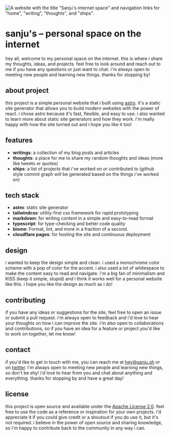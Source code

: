 ![ A website with the title "Sanju's internet space" and navigation  links for "home", "writing", "thoughts", and "ships".](https://sanju.sh/public/images/cover.png)

# sanju's – personal space on the internet
hey all, welcome to my personal space on the internet. this is where i share my thoughts, ideas, and projects. feel free to look around and reach out to me if you have any questions or just want to chat. i'm always open to meeting new people and learning new things. thanks for stopping by! 

## about project
this project is a simple personal website that i built using [astro](https://astro.build/). it's a static site generator that allows you to build modern websites with the power of react. i chose astro because it's fast, flexible, and easy to use. i also wanted to learn more about static site generators and how they work. i'm really happy with how the site turned out and i hope you like it too!

## features
- **writings**: a collection of my blog posts and articles
- **thoughts**: a place for me to share my random thoughts and ideas (more like tweets or quotes)
- **ships**: a list of projects that i've worked on or contributed to (github style commit graph will be generated based on the things i've worked on)

## tech stack
- **astro**: static site generator
- **tailwindcss**: utility-first css framework for rapid prototyping
- **markdown**: for writing content in a simple and easy-to-read format
- **typescript**: for type-checking and better code quality 
- **biome**: Format, lint, and more in a fraction of a second.
- **cloudflare pages**: for hosting the site and continuous deployment

## design
i wanted to keep the design simple and clean. i used a monochrome color scheme with a pop of color for the accent. i also used a lot of whitespace to make the content easy to read and navigate. i'm a big fan of minimalism and KISS (keep it simple, stupid) and i think it works well for a personal website like this. i hope you like the design as much as i do!

## contributing
if you have any ideas or suggestions for the site, feel free to open an issue or submit a pull request. i'm always open to feedback and i'd love to hear your thoughts on how i can improve the site. i'm also open to collaborations and contributions, so if you have an idea for a feature or project you'd like to work on together, let me know!

## contact
if you'd like to get in touch with me, you can reach me at [hey@sanju.sh](mailto:hey@sanju.sh) or on [twitter](https://twitter.com/spikeysanju). i'm always open to meeting new people and learning new things, so don't be shy! i'd love to hear from you and chat about anything and everything. thanks for stopping by and have a great day! 

## license
this project is open source and available under the [Apache License 2.0](https://www.apache.org/licenses/LICENSE-2.0). feel free to use the code as a reference or inspiration for your own projects. i'd appreciate it if you could give credit or a shoutout if you do use it, but it's not required. i believe in the power of open source and sharing knowledge, so i'm happy to contribute back to the community in any way i can.

